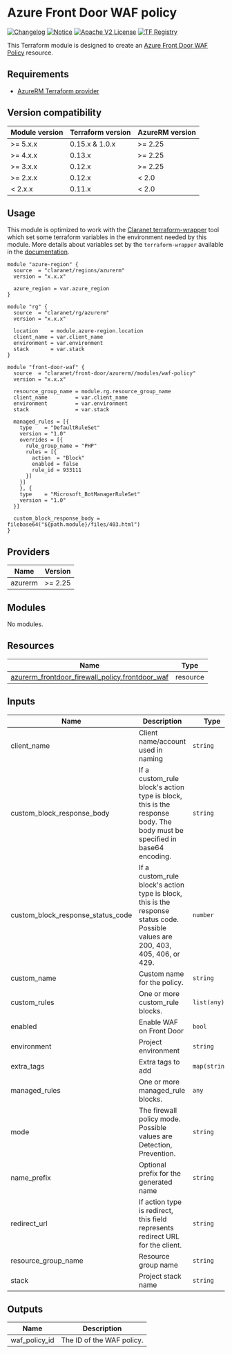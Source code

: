 # Azure Front Door WAF policy
[![Changelog](https://img.shields.io/badge/changelog-release-green.svg)](CHANGELOG.md) [![Notice](https://img.shields.io/badge/notice-copyright-yellow.svg)](NOTICE) [![Apache V2 License](https://img.shields.io/badge/license-Apache%20V2-orange.svg)](LICENSE) [![TF Registry](https://img.shields.io/badge/terraform-registry-blue.svg)](https://registry.terraform.io/modules/claranet/front-door/azurerm//modules/waf-policy)

This Terraform module is designed to create an [Azure Front Door WAF Policy](https://docs.microsoft.com/en-us/azure/web-application-firewall/afds/waf-front-door-policy-settings) resource.

## Requirements

* [AzureRM Terraform provider](https://www.terraform.io/docs/providers/azurerm/)

## Version compatibility

| Module version | Terraform version | AzureRM version |
| -------------- | ----------------- | --------------- |
| >= 5.x.x       | 0.15.x & 1.0.x    | >= 2.25         |
| >= 4.x.x       | 0.13.x            | >= 2.25         |
| >= 3.x.x       | 0.12.x            | >= 2.25         |
| >= 2.x.x       | 0.12.x            | < 2.0           |
| <  2.x.x       | 0.11.x            | < 2.0           |

## Usage

This module is optimized to work with the [Claranet terraform-wrapper](https://github.com/claranet/terraform-wrapper) tool
which set some terraform variables in the environment needed by this module.
More details about variables set by the `terraform-wrapper` available in the [documentation](https://github.com/claranet/terraform-wrapper#environment).

```hcl
module "azure-region" {
  source  = "claranet/regions/azurerm"
  version = "x.x.x"

  azure_region = var.azure_region
}

module "rg" {
  source  = "claranet/rg/azurerm"
  version = "x.x.x"

  location    = module.azure-region.location
  client_name = var.client_name
  environment = var.environment
  stack       = var.stack
}

module "front-door-waf" {
  source  = "claranet/front-door/azurerm//modules/waf-policy"
  version = "x.x.x"

  resource_group_name = module.rg.resource_group_name
  client_name         = var.client_name
  environment         = var.environment
  stack               = var.stack

  managed_rules = [{
    type    = "DefaultRuleSet"
    version = "1.0"
    overrides = [{
      rule_group_name = "PHP"
      rules = [{
        action  = "Block"
        enabled = false
        rule_id = 933111
      }]
    }]
    }, {
    type    = "Microsoft_BotManagerRuleSet"
    version = "1.0"
  }]

  custom_block_response_body = filebase64("${path.module}/files/403.html")
}
```

<!-- BEGIN_TF_DOCS -->
## Providers

| Name | Version |
|------|---------|
| azurerm | >= 2.25 |

## Modules

No modules.

## Resources

| Name | Type |
|------|------|
| [azurerm_frontdoor_firewall_policy.frontdoor_waf](https://registry.terraform.io/providers/hashicorp/azurerm/latest/docs/resources/frontdoor_firewall_policy) | resource |

## Inputs

| Name | Description | Type | Default | Required |
|------|-------------|------|---------|:--------:|
| client\_name | Client name/account used in naming | `string` | n/a | yes |
| custom\_block\_response\_body | If a custom\_rule block's action type is block, this is the response body. The body must be specified in base64 encoding. | `string` | `""` | no |
| custom\_block\_response\_status\_code | If a custom\_rule block's action type is block, this is the response status code. Possible values are 200, 403, 405, 406, or 429. | `number` | `403` | no |
| custom\_name | Custom name for the policy. | `string` | `""` | no |
| custom\_rules | One or more custom\_rule blocks. | `list(any)` | `[]` | no |
| enabled | Enable WAF on Front Door | `bool` | `true` | no |
| environment | Project environment | `string` | n/a | yes |
| extra\_tags | Extra tags to add | `map(string)` | `{}` | no |
| managed\_rules | One or more managed\_rule blocks. | `any` | `[]` | no |
| mode | The firewall policy mode. Possible values are Detection, Prevention. | `string` | `"Prevention"` | no |
| name\_prefix | Optional prefix for the generated name | `string` | `""` | no |
| redirect\_url | If action type is redirect, this field represents redirect URL for the client. | `string` | `null` | no |
| resource\_group\_name | Resource group name | `string` | n/a | yes |
| stack | Project stack name | `string` | n/a | yes |

## Outputs

| Name | Description |
|------|-------------|
| waf\_policy\_id | The ID of the WAF policy. |
<!-- END_TF_DOCS -->